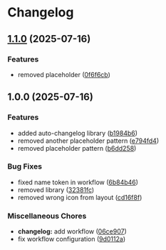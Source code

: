 # Changelog

## [1.1.0](https://github.com/devericlp/teste-changelog3/compare/v1.0.0...v1.1.0) (2025-07-16)


### Features

* removed placeholder ([0f6f6cb](https://github.com/devericlp/teste-changelog3/commit/0f6f6cb4748dfb29415768bbe485979d08977fe8))

## 1.0.0 (2025-07-16)


### Features

* added auto-changelog library ([b1984b6](https://github.com/devericlp/teste-changelog3/commit/b1984b6fb60ab00b4da5d5cdee278a626fcd150c))
* removed another placeholder pattern ([e794fd4](https://github.com/devericlp/teste-changelog3/commit/e794fd4161079cf30f044c46a0079865435fbeca))
* removed placeholder pattern ([b6dd258](https://github.com/devericlp/teste-changelog3/commit/b6dd258487fd282d52a936f15bf825efabed5e70))


### Bug Fixes

* fixed name token in workflow ([6b84b46](https://github.com/devericlp/teste-changelog3/commit/6b84b46ac1f8f46e4229a3f2968340d26c3b4ec3))
* removed library ([32381fc](https://github.com/devericlp/teste-changelog3/commit/32381fcfcd931620d466bb4712335cf92aaf34e2))
* removed wrong icon from layout ([cd16f8f](https://github.com/devericlp/teste-changelog3/commit/cd16f8f213faad858502a4e78907451d9860b538))


### Miscellaneous Chores

* **changelog:** add workflow ([06ce907](https://github.com/devericlp/teste-changelog3/commit/06ce9079aa77c1913616778edef1f53b76ee5086))
* fix workflow configuration ([9d0112a](https://github.com/devericlp/teste-changelog3/commit/9d0112a4d66cffa91905414013f947affc36e24f))
